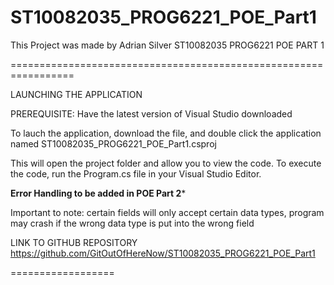 # ST10082035_PROG6221_POE_Part1
This Project was made by Adrian Silver
ST10082035
PROG6221 POE PART 1

=================================================================

LAUNCHING THE APPLICATION

PREREQUISITE: Have the latest version of Visual Studio downloaded

To lauch the application, download the file, and double click the application named ST10082035_PROG6221_POE_Part1.csproj

This will open the project folder and allow you to view the code. To execute the code, run the Program.cs file in your Visual Studio Editor.

****Error Handling to be added in POE Part 2*****

Important to note: certain fields will only accept certain data types, program may crash if the wrong data type is put into the wrong field


LINK TO GITHUB REPOSITORY
https://github.com/GitOutOfHereNow/ST10082035_PROG6221_POE_Part1

==================
